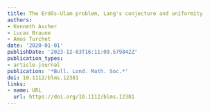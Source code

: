```yaml
---
title: The Erdős-Ulam problem, Lang's conjecture and uniformity
authors:
- Kenneth Ascher
- Lucas Braune
- Amos Turchet
date: '2020-01-01'
publishDate: '2023-12-03T16:11:09.579842Z'
publication_types:
- article-journal
publication: '*Bull. Lond. Math. Soc.*'
doi: 10.1112/blms.12381
links:
- name: URL
  url: https://doi.org/10.1112/blms.12381
---
```

